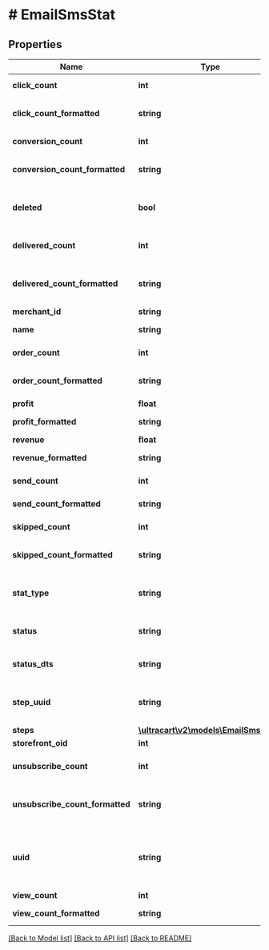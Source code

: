 # # EmailSmsStat

## Properties

Name | Type | Description | Notes
------------ | ------------- | ------------- | -------------
**click_count** | **int** | Count of clicked emails | [optional]
**click_count_formatted** | **string** | Count of clicked emails, formatted | [optional]
**conversion_count** | **int** | Count of conversions | [optional]
**conversion_count_formatted** | **string** | Count of conversions, formatted | [optional]
**deleted** | **bool** | True if campaign/flow has been archived | [optional]
**delivered_count** | **int** | Count of delivered emails | [optional]
**delivered_count_formatted** | **string** | Count of delivered emails, formatted | [optional]
**merchant_id** | **string** | Merchant ID | [optional]
**name** | **string** | List or segment name | [optional]
**order_count** | **int** | Count of orders | [optional]
**order_count_formatted** | **string** | Count of orders, formatted | [optional]
**profit** | **float** | Profit | [optional]
**profit_formatted** | **string** | Profit, formatted | [optional]
**revenue** | **float** | Revenue | [optional]
**revenue_formatted** | **string** | Revenue, formatted | [optional]
**send_count** | **int** | Count of emails sent | [optional]
**send_count_formatted** | **string** | Count of emails sent, formatted | [optional]
**skipped_count** | **int** | Count of skipped emails | [optional]
**skipped_count_formatted** | **string** | Count of skipped emails, formatted | [optional]
**stat_type** | **string** | Campaign, Flow or None (for anything else) | [optional]
**status** | **string** | Status of campaign or flow | [optional]
**status_dts** | **string** | Status dts of campaign or flow | [optional]
**step_uuid** | **string** | Step UUID if the statistics are at the step/email level | [optional]
**steps** | [**\ultracart\v2\models\EmailSmsStat[]**](EmailSmsStat.md) |  | [optional]
**storefront_oid** | **int** | Storefront oid | [optional]
**unsubscribe_count** | **int** | Count of emails classified as unsubscribe | [optional]
**unsubscribe_count_formatted** | **string** | Count of emails classified as unsubscribe, formatted | [optional]
**uuid** | **string** | List/Segment uuid, or Flow/Campaign uuid depending on level of stat aggregation. | [optional]
**view_count** | **int** | Count of views | [optional]
**view_count_formatted** | **string** | Count of views, formatted | [optional]

[[Back to Model list]](../../README.md#models) [[Back to API list]](../../README.md#endpoints) [[Back to README]](../../README.md)
